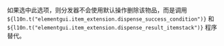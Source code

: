 如果选中此选项，则分发器不会使用默认操作删除该物品，而是调用 `${l10n.t("elementgui.item_extension.dispense_success_condition")}` 和 `${l10n.t("elementgui.item_extension.dispense_result_itemstack")}` 程序替代。
